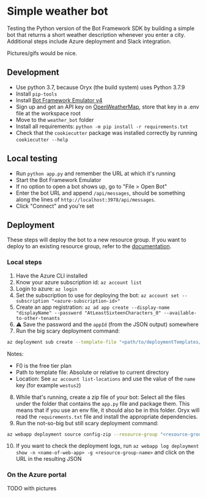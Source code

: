 # Simple weather bot

Testing the Python version of the Bot Framework SDK by building a simple bot that returns a short weather description whenever you enter a city. Additional steps include Azure deployment and Slack integration.

Pictures/gifs would be nice.

## Development

- Use python 3.7, because Oryx (the build system) uses Python 3.7.9
- Install `pip-tools`
- Install [Bot Framework Emulator v4](https://github.com/microsoft/BotFramework-Emulator/blob/master/README.md)
- Sign up and get an API key on [OpenWeatherMap](https://openweathermap.org/api), store that key in a .env file at the workspace root
- Move to the `weather_bot` folder
- Install all requirements: `python -m pip install -r requirements.txt`
- Check that the `cookiecutter` package was installed correctly by running `cookiecutter --help`

## Local testing

- Run `python app.py` and remember the URL at which it's running
- Start the Bot Framework Emulator
- If no option to open a bot shows up, go to "File > Open Bot"
- Enter the bot URL and append `/api/messages`, should be something along the lines of `http://localhost:3978/api/messages`.
- Click "Connect" and you're set

## Deployment

These steps will deploy the bot to a new resource group. If you want to deploy to an existing resource group, refer to the [documentation](https://docs.microsoft.com/en-us/azure/bot-service/bot-builder-tutorial-deploy-basic-bot?view=azure-bot-service-4.0&tabs=python#deploy-via-arm-template-with-existing-resource-group).

### Local steps

1. Have the Azure CLI installed
1. Know your azure subscription id: `az account list`
1. Login to azure: `az login`
1. Set the subscription to use for deploying the bot: `az account set --subscription "<azure-subscription-id>"`
1. Create an app registration: `az ad app create --display-name "displayName" --password "AtLeastSixteenCharacters_0" --available-to-other-tenants`
1. ⚠️ Save the password and the `appId` (from the JSON output) somewhere
1. Run the big scary deployment command:

```bash
az deployment sub create --template-file "<path/to/deploymentTemplates/template-with-new-rg.json>" --location <region-location-name> --parameters appId="<app-id-from-previous-step>" appSecret="<password-from-previous-step>" botId="<id or bot-app-service-name>" botSku=F0 newAppServicePlanName="<new-service-plan-name>" newWebAppName="<bot-app-service-name>" groupName="<new-group-name>" groupLocation="<region-location-name>" newAppServicePlanLocation="<region-location-name>" --name "<bot-app-service-name>"
```

Notes:

- F0 is the free tier plan
- Path to template file: Absolute or relative to current directory
- Location: See `az account list-locations` and use the value of the `name` key (for example `westus2`)

8. While that's running, create a zip file of your bot: Select all the files under the folder that contains the `app.py` file and package them. This means that if you use an env file, it should also be in this folder. Oryx will read the `requirements.txt` file and install the appropriate dependencies.
1. Run the not-so-big but still scary deployment command:

```bash
az webapp deployment source config-zip --resource-group "<resource-group-name>" --name "<name-of-web-app>" --src "<project-zip-path>"
```

10. If you want to check the deployment logs, run `az webapp log deployment show -n <name-of-web-app> -g <resource-group-name>` and click on the URL in the resulting JSON

### On the Azure portal

TODO with pictures
